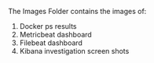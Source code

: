 The Images Folder contains the images of:

1. Docker ps results
2. Metricbeat dashboard
3. Filebeat dashboard
4. Kibana investigation screen shots

